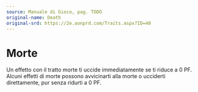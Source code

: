 ```yaml
---
source: Manuale di Gioco, pag. TODO
original-name: Death
original-srd: https://2e.aonprd.com/Traits.aspx?ID=40
---
```


# Morte

Un effetto con il tratto morte ti uccide immediatamente se ti riduce a 0 PF.
Alcuni effetti di morte possono avvicinarti alla morte o ucciderti direttamente,
pur senza ridurti a 0 PF.

